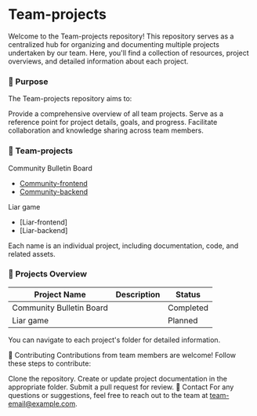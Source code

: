 # Team-projects

Welcome to the Team-projects repository! This repository serves as a centralized hub for organizing and documenting multiple projects undertaken by our team. Here, you'll find a collection of resources, project overviews, and detailed information about each project.

### 📌 Purpose  
The Team-projects repository aims to:

Provide a comprehensive overview of all team projects.
Serve as a reference point for project details, goals, and progress.
Facilitate collaboration and knowledge sharing across team members.

### 📂 Team-projects  
Community Bulletin Board
- [Community-frontend](https://github.com/Goorm-Team4/community-frontend)  
- [Community-backend](https://github.com/Goorm-Team4/community-backend)  

Liar game
- [Liar-frontend]
- [Liar-backend]

Each name is an individual project, including documentation, code, and related assets.

### 🚀 Projects Overview
| Project Name             | Description | Status    |
|--------------------------|-------------|-----------|
| Community Bulletin Board |             | Completed |
| Liar game                |             | Planned   |

You can navigate to each project's folder for detailed information.

🤝 Contributing
Contributions from team members are welcome! Follow these steps to contribute:

Clone the repository.
Create or update project documentation in the appropriate folder.
Submit a pull request for review.
📧 Contact
For any questions or suggestions, feel free to reach out to the team at team-email@example.com.

